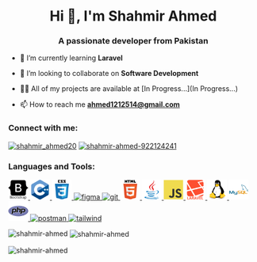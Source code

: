 <h1 align="center">Hi 👋, I'm Shahmir Ahmed</h1>
<h3 align="center">A passionate developer from Pakistan</h3>
<!--
<p align="left"> <img src="https://komarev.com/ghpvc/?username=shahmir-ahmed&label=Profile%20views&color=0e75b6&style=flat" alt="shahmir-ahmed" /> </p>

<p align="left"> <a href="https://github.com/ryo-ma/github-profile-trophy"><img src="https://github-profile-trophy.vercel.app/?username=shahmir-ahmed" alt="shahmir-ahmed" /></a> </p>

<p align="left"> <a href="https://twitter.com/shahmir_ahmed20" target="blank"><img src="https://img.shields.io/twitter/follow/shahmir_ahmed20?logo=twitter&style=for-the-badge" alt="shahmir_ahmed20" /></a> </p>
-->

- 🌱 I’m currently learning **Laravel**

- 👯 I’m looking to collaborate on **Software Development**

- 👨‍💻 All of my projects are available at [In Progress...](In Progress...)

- 📫 How to reach me **ahmed1212514@gmail.com**

<h3 align="left">Connect with me:</h3>
<p align="left">
<a href="https://twitter.com/shahmir_ahmed20" target="blank"><img align="center" src="https://raw.githubusercontent.com/rahuldkjain/github-profile-readme-generator/master/src/images/icons/Social/twitter.svg" alt="shahmir_ahmed20" height="30" width="40" /></a>
<a href="https://linkedin.com/in/shahmir-ahmed-922124241" target="blank"><img align="center" src="https://raw.githubusercontent.com/rahuldkjain/github-profile-readme-generator/master/src/images/icons/Social/linked-in-alt.svg" alt="shahmir-ahmed-922124241" height="30" width="40" /></a>
</p>

<h3 align="left">Languages and Tools:</h3>
<p align="left"> <a href="https://getbootstrap.com" target="_blank" rel="noreferrer"> <img src="https://raw.githubusercontent.com/devicons/devicon/master/icons/bootstrap/bootstrap-plain-wordmark.svg" alt="bootstrap" width="40" height="40"/> </a> <a href="https://www.w3schools.com/cpp/" target="_blank" rel="noreferrer"> <img src="https://raw.githubusercontent.com/devicons/devicon/master/icons/cplusplus/cplusplus-original.svg" alt="cplusplus" width="40" height="40"/> </a> <a href="https://www.w3schools.com/css/" target="_blank" rel="noreferrer"> <img src="https://raw.githubusercontent.com/devicons/devicon/master/icons/css3/css3-original-wordmark.svg" alt="css3" width="40" height="40"/> </a> <a href="https://www.figma.com/" target="_blank" rel="noreferrer"> <img src="https://www.vectorlogo.zone/logos/figma/figma-icon.svg" alt="figma" width="40" height="40"/> </a> <a href="https://git-scm.com/" target="_blank" rel="noreferrer"> <img src="https://www.vectorlogo.zone/logos/git-scm/git-scm-icon.svg" alt="git" width="40" height="40"/> </a> <a href="https://www.w3.org/html/" target="_blank" rel="noreferrer"> <img src="https://raw.githubusercontent.com/devicons/devicon/master/icons/html5/html5-original-wordmark.svg" alt="html5" width="40" height="40"/> </a> <a href="https://www.java.com" target="_blank" rel="noreferrer"> <img src="https://raw.githubusercontent.com/devicons/devicon/master/icons/java/java-original.svg" alt="java" width="40" height="40"/> </a> <a href="https://developer.mozilla.org/en-US/docs/Web/JavaScript" target="_blank" rel="noreferrer"> <img src="https://raw.githubusercontent.com/devicons/devicon/master/icons/javascript/javascript-original.svg" alt="javascript" width="40" height="40"/> </a> <a href="https://laravel.com/" target="_blank" rel="noreferrer"> <img src="https://raw.githubusercontent.com/devicons/devicon/master/icons/laravel/laravel-plain-wordmark.svg" alt="laravel" width="40" height="40"/> </a> <a href="https://www.linux.org/" target="_blank" rel="noreferrer"> <img src="https://raw.githubusercontent.com/devicons/devicon/master/icons/linux/linux-original.svg" alt="linux" width="40" height="40"/> </a> <a href="https://www.mysql.com/" target="_blank" rel="noreferrer"> <img src="https://raw.githubusercontent.com/devicons/devicon/master/icons/mysql/mysql-original-wordmark.svg" alt="mysql" width="40" height="40"/> </a> <a href="https://www.php.net" target="_blank" rel="noreferrer"> <img src="https://raw.githubusercontent.com/devicons/devicon/master/icons/php/php-original.svg" alt="php" width="40" height="40"/> </a> <a href="https://postman.com" target="_blank" rel="noreferrer"> <img src="https://www.vectorlogo.zone/logos/getpostman/getpostman-icon.svg" alt="postman" width="40" height="40"/> </a> <a href="https://tailwindcss.com/" target="_blank" rel="noreferrer"> <img src="https://www.vectorlogo.zone/logos/tailwindcss/tailwindcss-icon.svg" alt="tailwind" width="40" height="40"/> </a> </p>

<p><img align="left" src="https://github-readme-stats.vercel.app/api/top-langs?username=shahmir-ahmed&show_icons=true&locale=en&layout=compact" alt="shahmir-ahmed" /></p>

<p>&nbsp;<img align="center" src="https://github-readme-stats.vercel.app/api?username=shahmir-ahmed&show_icons=true&locale=en" alt="shahmir-ahmed" /></p>

<p><img align="center" src="https://github-readme-streak-stats.herokuapp.com/?user=shahmir-ahmed&" alt="shahmir-ahmed" /></p>


<!--
### 👋 Hi, I’m Shahmir Ahmed.
- ⚡ I’m interested in ```Web Development```.
- 🌱 I’m currently learning ```Laravel```.
- 👯 I’m looking to collaborate on ```Software Development```.
- 📫 How to reach me:
- Email: ahmed1212514@gmail.com
- Linkedin: https://www.linkedin.com/in/shahmir-ahmed-922124241/
- Portfolio: In progress...
-->

<!--
<hr>

###  About my GitHub: 👇🏻

![Shahmir's github stats](https://github-readme-stats.vercel.app/api?username=shahmir-ahmed&hide=contribs,prs&show_icons=true&hide_border=true&title_color=000)
![Top Langs](https://github-readme-stats.vercel.app/api/top-langs/?username=shahmir-ahmed&layout=compact&hide_border=true)
-->

<!--
<br>
<hr>
<p align="center"> 
  Total Visitors on Shahmir's Profile<br>
  <img src="https://profile-counter.glitch.me/shahmir-ahmed/count.svg" />
</p>
-->

<!---
shahmir-ahmed/shahmir-ahmed is a ✨ special ✨ repository because its `README.md` (this file) appears on your GitHub profile.
You can click the Preview link to take a look at your changes.
--->

